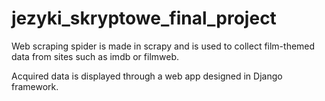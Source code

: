 # jezyki_skryptowe_final_project
Web scraping spider is made in scrapy and is used to collect film-themed data from sites such as imdb or filmweb.

Acquired data is displayed through a web app designed in Django framework.